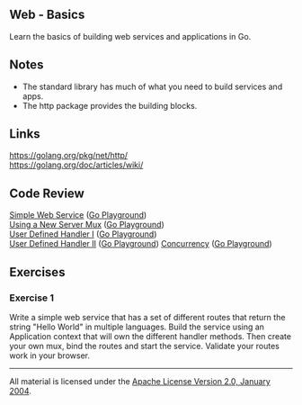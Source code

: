 ## Web - Basics

Learn the basics of building web services and applications in Go.

## Notes

* The standard library has much of what you need to build services and apps.
* The http package provides the building blocks.

## Links

https://golang.org/pkg/net/http/  
https://golang.org/doc/articles/wiki/  

## Code Review

[Simple Web Service](example1/main.go) ([Go Playground](https://play.golang.org/p/GfaSx7Rg7V))  
[Using a New Server Mux](example2/main.go) ([Go Playground](https://play.golang.org/p/J-qm4cPv3Z))  
[User Defined Handler I](example3/main.go) ([Go Playground](https://play.golang.org/p/dYqPRQ1X7u))  
[User Defined Handler II](example4/main.go) ([Go Playground](https://play.golang.org/p/yEHFj6cQl1))
[Concurrency](example5/main.go) ([Go Playground](https://play.golang.org/p/FdUQ1Gi8bz))

## Exercises

### Exercise 1

Write a simple web service that has a set of different routes that return the string "Hello World" in multiple languages. Build the service using an Application context that will own the different handler methods. Then create your own mux, bind the routes and start the service. Validate your routes work in your browser.
___
All material is licensed under the [Apache License Version 2.0, January 2004](http://www.apache.org/licenses/LICENSE-2.0).
